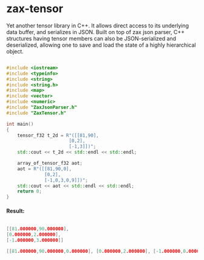 # zax-tensor
Yet another tensor library in C++. It allows direct access to its underlying data buffer, and serializes in JSON. Built on top of zax json parser, C++ structures having tensor members can also be JSON-serialized and deserialized, allowing one to save and load the state of a highly hierarchical object.

```cpp

#include <iostream>
#include <typeinfo>
#include <string>
#include <string.h>
#include <map>
#include <vector>
#include <numeric>
#include "ZaxJsonParser.h"
#include "ZaxTensor.h"

int main()
{
    tensor_f32 t_2d = R"([[81,90],
                       [0,2],
                       [-1,3]])";
    std::cout << t_2d << std::endl << std::endl;

    array_of_tensor_f32 aot;
    aot = R"([[81,90,0],
              [0,2],
              [-1,0,3,0,9]])";
    std::cout << aot << std::endl << std::endl;
    return 0;
}

```
#### Result:

```cpp

[[81.000000,90.000000],
[0.000000,2.000000],
[-1.000000,3.000000]]

[[81.000000,90.000000,0.000000], [0.000000,2.000000], [-1.000000,0.000000,3.000000,0.000000,9.000000]]

```
